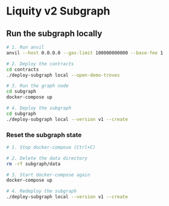# Liquity v2 Subgraph

## Run the subgraph locally

```sh
# 1. Run anvil
anvil --host 0.0.0.0 --gas-limit 100000000000 --base-fee 1

# 2. Deploy the contracts
cd contracts
./deploy-subgraph local --open-demo-troves

# 3. Run the graph node
cd subgraph
docker-compose up

# 4. Deploy the subgraph
cd subgraph
./deploy-subgraph local --version v1 --create
```

### Reset the subgraph state

```sh
# 1. Stop docker-compose (Ctrl+C)

# 2. Delete the data directory
rm -rf subgraph/data

# 3. Start docker-compose again
docker-compose up

# 4. Redeploy the subgraph
./deploy-subgraph local --version v1 --create
```
